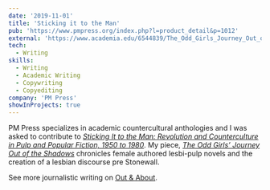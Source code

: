 ```yaml
---
date: '2019-11-01'
title: 'Sticking it to the Man'
pub: 'https://www.pmpress.org/index.php?l=product_detail&p=1012'
external: 'https://www.academia.edu/6544839/The_Odd_Girls_Journey_Out_of_the_Shadows_Lesbi-Pulp_Novels_and_the_Creation_of_a_Lesbian_Discourse'
tech:
  - Writing
skills:
  - Writing
  - Academic Writing
  - Copywriting
  - Copyediting
company: 'PM Press'
showInProjects: true
---
```


PM Press specializes in academic countercultural anthologies and I was asked to contribute to [_Sticking It to the Man: Revolution and Counterculture in Pulp and Popular Fiction, 1950 to 1980_](https://www.pmpress.org/index.php?l=product_detail&p=1012). My piece, [_The Odd Girls’ Journey Out of the Shadows_](https://www.academia.edu/6544839/The_Odd_Girls_Journey_Out_of_the_Shadows_Lesbi-Pulp_Novels_and_the_Creation_of_a_Lesbian_Discourse) chronicles female authored lesbi-pulp novels and the creation of a lesbian discourse pre Stonewall.

See more journalistic writing on [Out & About](https://outandabout.space/additional-published-writing/).
